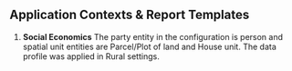 ## Application Contexts & Report Templates

1. **Social Economics**
	The party entity in the configuration is person and spatial unit entities are Parcel/Plot of land and House unit. The data profile was applied in Rural settings.